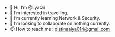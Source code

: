 - 👋 Hi, I’m @LyaQii
- 👀 I’m interested in travelling.
- 🌱 I’m currently learning Network & Security.
- 💞️ I’m looking to collaborate on nothing currently.
- 📫 How to reach me : qistinaalya014@gmail.com

<!---
LyaQii/LyaQii is a ✨ special ✨ repository because its `README.md` (this file) appears on your GitHub profile.
You can click the Preview link to take a look at your changes.
--->
